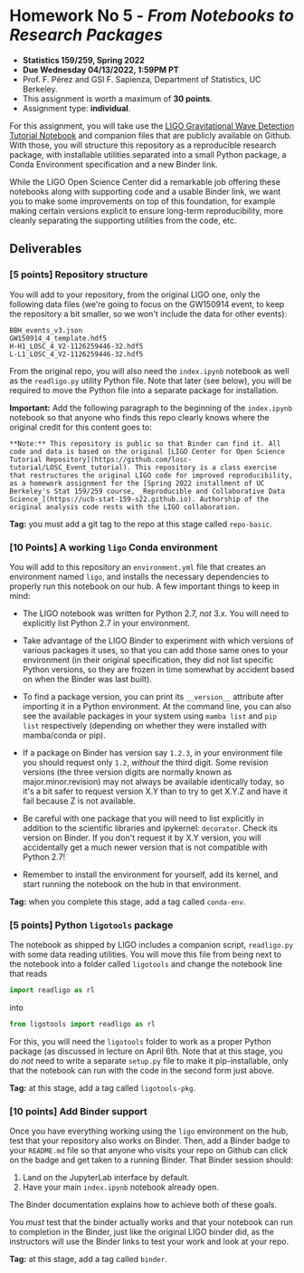 # Homework No 5 - _From Notebooks to Research Packages_

* **Statistics 159/259, Spring 2022**
* **Due Wednesday 04/13/2022, 1:59PM PT**
* Prof. F. Pérez and GSI F. Sapienza, Department of Statistics, UC Berkeley.
* This assignment is worth a maximum of **30 points**.
* Assignment type: **individual**.

For this assignment, you will take use the [LIGO Gravitational Wave Detection Tutorial Notebook](https://github.com/losc-tutorial/LOSC_Event_tutorial/blob/master/index.ipynb) and companion files that are publicly available on Github. With those, you will structure this repository as a reproducible research package, with installable utilities separated into a small Python package, a Conda Environment specification and a new Binder link.

While the LIGO Open Science Center did a remarkable job offering these notebooks along with supporting code and a usable Binder link, we want you to make some improvements on top of this foundation, for example making certain versions explicit to ensure long-term reproducibility, more cleanly separating the supporting utilities from the code, etc.

## Deliverables

### [5 points] Repository structure

You will add to your repository, from the original LIGO one, only the following data files (we're going to focus on the GW150914 event, to keep the repository a bit smaller, so we won't include the data for other events):

```
BBH_events_v3.json
GW150914_4_template.hdf5
H-H1_LOSC_4_V2-1126259446-32.hdf5
L-L1_LOSC_4_V2-1126259446-32.hdf5
```

From the original repo, you will also need the `index.ipynb` notebook as well as the `readligo.py` utility Python file. Note that later (see below), you will be required to move the Python file into a separate package for installation.

**Important:** Add the following paragraph to the beginning of the `index.ipynb` notebook so that anyone who finds this repo clearly knows where the original credit for this content goes to:

```
**Note:** This repository is public so that Binder can find it. All code and data is based on the original [LIGO Center for Open Science Tutorial Repository](https://github.com/losc-tutorial/LOSC_Event_tutorial). This repository is a class exercise that restructures the original LIGO code for improved reproducibility, as a homework assignment for the [Spring 2022 installment of UC Berkeley's Stat 159/259 course, _Reproducible and Collaborative Data Science_](https://ucb-stat-159-s22.github.io). Authorship of the original analysis code rests with the LIGO collaboration.
```

**Tag:** you must add a git tag to the repo at this stage called `repo-basic`.

### [10 Points] A working `ligo` Conda environment

You will add to this repository an `environment.yml` file that creates an environment named `ligo`, and installs the necessary dependencies to properly run this notebook on our hub. A few important things to keep in mind:

* The LIGO notebook was written for Python 2.7, _not_ 3.x.  You will need to explicitly list Python 2.7 in your environment.

* Take advantage of the LIGO Binder to experiment with which versions of various packages it uses, so that you can add those same ones to your environment (in their original specification, they did not list specific Python versions, so they are frozen in time somewhat by accident based on when the Binder was last built).

* To find a package version, you can print its `__version__` attribute after importing it in a Python environment. At the command line, you can also see the available packages in your system using `mamba list` and `pip list` respectively (depending on whether they were installed with mamba/conda or pip).

* If a package on Binder has version say `1.2.3`, in your environment file you should request only `1.2`, _without_ the third digit. Some revision versions (the three version digits are normally known as major.minor.revision) may not always be available identically today, so it's a bit safer to request version X.Y than to try to get X.Y.Z and have it fail because Z is not available.

* Be careful with one package that you will need to list explicitly in addition to the scientific libraries and ipykernel: `decorator`. Check its version on Binder.  If you don't request it by X.Y version, you will accidentally get a much newer version that is not compatible with Python 2.7!

* Remember to install the environment for yourself, add its kernel, and start running the notebook on the hub in that environment.

**Tag:** when you complete this stage, add a tag called `conda-env`.

### [5 points] Python `ligotools` package

The notebook as shipped by LIGO includes a companion script, `readligo.py` with some data reading utilities.  You will move this file from being next to the notebook into a folder called `ligotools` and change the notebook line that reads

```python
import readligo as rl
```

into

```python
from ligotools import readligo as rl
```

For this, you will need the `ligotools` folder to work as a proper Python package (as discussed in lecture on April 6th.  Note that at this stage, you do _not_ need to write a separate `setup.py` file to make it pip-installable, only that the notebook can run with the code in the second form just above.

**Tag:** at this stage, add a tag called `ligotools-pkg`.

### [10 points] Add Binder support

Once you have everything working using the `ligo` environment on the hub, test that your repository also works on Binder.  Then, add a Binder badge to your `README.md` file so that anyone who visits your repo on Github can click on the badge and get taken to a running Binder. That Binder session should:

1. Land on the JupyterLab interface by default.
2. Have your main `index.ipynb` notebook already open.

The Binder documentation explains how to achieve both of these goals.

You _must_ test that the binder actually works and that your notebook can run to completion in the  Binder, just like the original LIGO binder did, as the instructors will use the Binder links to test your work and look at your repo.

**Tag:** at this stage, add a tag called `binder`.